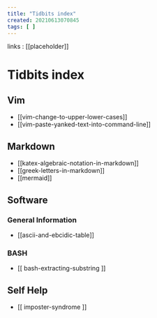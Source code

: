 ```yaml
---
title: "Tidbits index"
created: 20210613070845
tags: [ ]
---
```


links
: [[placeholder]]


# Tidbits index

## Vim

- [[vim-change-to-upper-lower-cases]]
- [[vim-paste-yanked-text-into-command-line]]

## Markdown

- [[katex-algebraic-notation-in-markdown]]
- [[greek-letters-in-markdown]]
- [[mermaid]]

## Software

### General Information

- [[ascii-and-ebcidic-table]]

### BASH

- [[ bash-extracting-substring ]]

## Self Help

- [[ imposter-syndrome ]]
